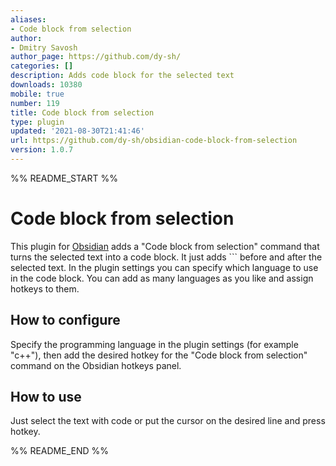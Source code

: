 ```yaml
---
aliases:
- Code block from selection
author:
- Dmitry Savosh
author_page: https://github.com/dy-sh/
categories: []
description: Adds code block for the selected text
downloads: 10380
mobile: true
number: 119
title: Code block from selection
type: plugin
updated: '2021-08-30T21:41:46'
url: https://github.com/dy-sh/obsidian-code-block-from-selection
version: 1.0.7
---
```


%% README_START %%

# Code block from selection

This plugin for [Obsidian](https://obsidian.md/) adds a "Code block from selection" command that turns the selected text into a code block. It just adds \`\`\` before and after the selected text. In the plugin settings you can specify which language to use in the code block. You can add as many languages as you like and assign hotkeys to them.

## How to configure

Specify the programming language in the plugin settings (for example "c++"), then add the desired hotkey for the "Code block from selection" command on the Obsidian hotkeys panel.

## How to use

Just select the text with code or put the cursor on the desired line and press hotkey.



%% README_END %%